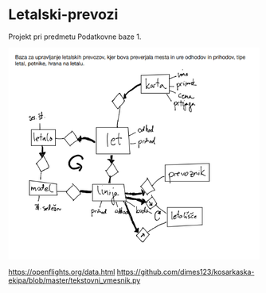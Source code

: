 # Letalski-prevozi
Projekt pri predmetu Podatkovne baze 1.

![ER diagram](slika.PNG)

https://openflights.org/data.html
https://github.com/dimes123/kosarkaska-ekipa/blob/master/tekstovni_vmesnik.py